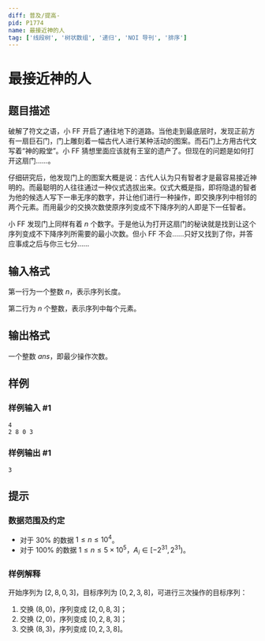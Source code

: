 ```yaml
---
diff: 普及/提高-
pid: P1774
name: 最接近神的人
tag: ['线段树', '树状数组', '递归', 'NOI 导刊', '排序']
---
```

# 最接近神的人
## 题目描述

破解了符文之语，小 FF 开启了通往地下的道路。当他走到最底层时，发现正前方有一扇巨石门，门上雕刻着一幅古代人进行某种活动的图案。而石门上方用古代文写着“神的殿堂”。小 FF 猜想里面应该就有王室的遗产了。但现在的问题是如何打开这扇门……。

仔细研究后，他发现门上的图案大概是说：古代人认为只有智者才是最容易接近神明的。而最聪明的人往往通过一种仪式选拔出来。仪式大概是指，即将隐退的智者为他的候选人写下一串无序的数字，并让他们进行一种操作，即交换序列中相邻的两个元素。而用最少的交换次数使原序列变成不下降序列的人即是下一任智者。

小 FF 发现门上同样有着 $n$ 个数字。于是他认为打开这扇门的秘诀就是找到让这个序列变成不下降序列所需要的最小次数。但小 FF 不会……只好又找到了你，并答应事成之后与你三七分……
## 输入格式

第一行为一个整数 $n$，表示序列长度。

第二行为 $n$ 个整数，表示序列中每个元素。
## 输出格式

一个整数 $\mathit{ans}$，即最少操作次数。

## 样例

### 样例输入 #1
```
4
2 8 0 3

```
### 样例输出 #1
```
3
```
## 提示

### 数据范围及约定

- 对于 $30\%$ 的数据 $1≤n≤10^4$。
- 对于 $100\%$ 的数据 $1≤n≤5\times 10^5$，$A_i\in [-2^{31}, 2^{31})$。

### 样例解释

开始序列为 $[2,8,0,3]$，目标序列为 $[0, 2, 3, 8]$，可进行三次操作的目标序列：

1. 交换 $(8,0)$，序列变成 $[2,0,8,3]$；
2. 交换 $(2,0)$，序列变成 $[0,2,8,3]$；
3. 交换 $(8,3)$，序列变成 $[0,2,3,8]$。

